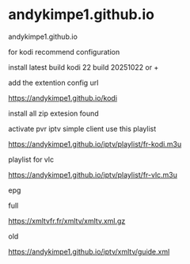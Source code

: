 # andykimpe1.github.io
andykimpe1.github.io

for kodi recommend configuration

install latest build kodi 22 build 20251022 or +

add the extention config url

https://andykimpe1.github.io/kodi

install all zip extesion found

activate pvr iptv simple client use this playlist

https://andykimpe1.github.io/iptv/playlist/fr-kodi.m3u

playlist for vlc

https://andykimpe1.github.io/iptv/playlist/fr-vlc.m3u

epg

full

https://xmltvfr.fr/xmltv/xmltv.xml.gz

old

https://andykimpe1.github.io/iptv/xmltv/guide.xml
